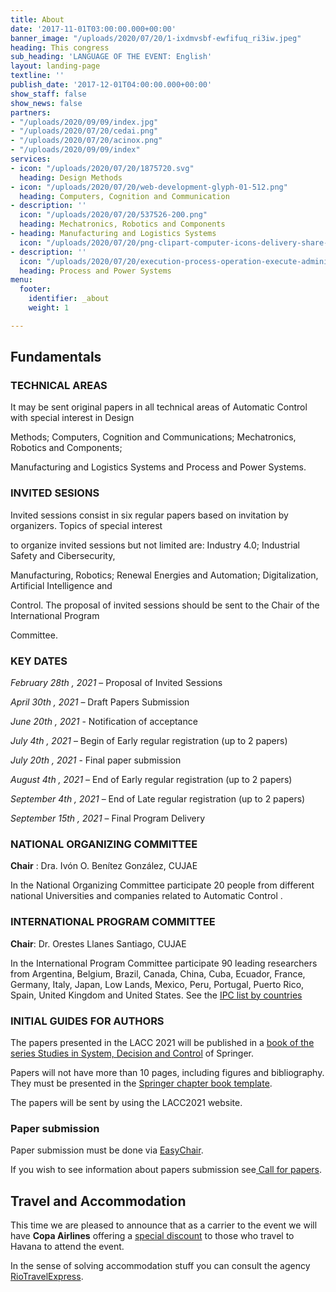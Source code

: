 ```yaml
---
title: About
date: '2017-11-01T03:00:00.000+00:00'
banner_image: "/uploads/2020/07/20/1-ixdmvsbf-ewfifuq_ri3iw.jpeg"
heading: This congress
sub_heading: 'LANGUAGE OF THE EVENT: English'
layout: landing-page
textline: ''
publish_date: '2017-12-01T04:00:00.000+00:00'
show_staff: false
show_news: false
partners:
- "/uploads/2020/09/09/index.jpg"
- "/uploads/2020/07/20/cedai.png"
- "/uploads/2020/07/20/acinox.png"
- "/uploads/2020/09/09/index"
services:
- icon: "/uploads/2020/07/20/1875720.svg"
  heading: Design Methods
- icon: "/uploads/2020/07/20/web-development-glyph-01-512.png"
  heading: Computers, Cognition and Communication
- description: ''
  icon: "/uploads/2020/07/20/537526-200.png"
  heading: Mechatronics, Robotics and Components
- heading: Manufacturing and Logistics Systems
  icon: "/uploads/2020/07/20/png-clipart-computer-icons-delivery-share-icon-desktop-logistics-icon-truck-desktop-wallpaper.png"
- description: ''
  icon: "/uploads/2020/07/20/execution-process-operation-execute-administration-512.png"
  heading: Process and Power Systems
menu:
  footer:
    identifier: _about
    weight: 1

---
```

## Fundamentals

### TECHNICAL AREAS

It may be sent original papers in all technical areas of Automatic Control with special interest in Design

Methods; Computers, Cognition and Communications; Mechatronics, Robotics and Components;

Manufacturing and Logistics Systems and Process and Power Systems.

### INVITED SESIONS

Invited sessions consist in six regular papers based on invitation by organizers. Topics of special interest

to organize invited sessions but not limited are: Industry 4.0; Industrial Safety and Cibersecurity,

Manufacturing, Robotics; Renewal Energies and Automation; Digitalization, Artificial Intelligence and

Control. The proposal of invited sessions should be sent to the Chair of the International Program

Committee.

### KEY DATES

_February 28th , 2021_ – Proposal of Invited Sessions

_April 30th , 2021_ – Draft Papers Submission

_June 20th , 2021_ - Notification of acceptance

_July 4th , 2021_ – Begin of Early regular registration (up to 2 papers)

_July 20th , 2021_ - Final paper submission

_August 4th , 2021_ – End of Early regular registration (up to 2 papers)

_September 4th , 2021_ – End of Late regular registration (up to 2 papers)

_September 15th , 2021_ – Final Program Delivery

### NATIONAL ORGANIZING COMMITTEE

**Chair** : Dra. Ivón O. Benítez González, CUJAE

In the National Organizing Committee participate 20 people from different national Universities and companies related to Automatic Control .

### INTERNATIONAL PROGRAM COMMITTEE

**Chair**: Dr. Orestes Llanes Santiago, CUJAE

In the International Program Committee participate 90 leading researchers from Argentina, Belgium, Brazil, Canada, China, Cuba, Ecuador, France, Germany, Italy, Japan, Low Lands, Mexico, Peru, Portugal, Puerto Rico, Spain, United Kingdom and United States. See the [IPC list by countries](https://drive.google.com/open?id=0B_wRdE369TgjQ0xSU2JqSFNRU0hVLUhWQ2J4TFl3MC0walZ3)

### INITIAL GUIDES FOR AUTHORS

The papers presented in the LACC 2021 will be published in a [book of the series Studies in System, Decision and Control](https://www.springer.com/series/13304) of Springer.

Papers will not have more than 10 pages, including figures and bibliography. They must be presented in the [Springer chapter book template](https://www.springer.com/de/authors-editors/book-authors-editors/resources-guidelines/book-manuscript-guidelines/manuscript-preparation/5636).

The papers will be sent by using the LACC2021 website.

### Paper submission

Paper submission must be done via [EasyChair](https://easychair.org/conferences/?conf=lacc2020).

If you wish to see information about papers submission see[ Call for papers](https://drive.google.com/file/d/14zUu7tduOtdEj8DgoE6RtLYIx521AVnw/view?usp=sharing).

## Travel and Accommodation

This time we are pleased to announce that as a carrier to the event we will have **Copa Airlines** offering a [special discount](https://drive.google.com/open?id=1OUqhYqXb6VjdXG29n5tY1i75ofXV52iu) to those who travel to Havana to attend the event.

In the sense of solving accommodation stuff you can consult the agency [RioTravelExpress](https://riotravel.express/product/xix-congreso-latinoamericano-de-control-automatico/).